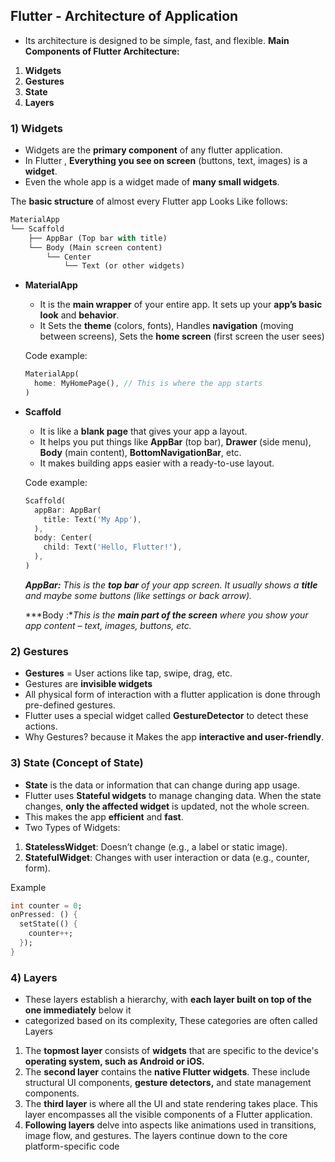 ## Flutter - Architecture of Application

- Its architecture is designed to be simple, fast, and flexible. **Main Components of Flutter Architecture:**
1. **Widgets**
2. **Gestures**
3. **State**
4. **Layers**

### **1) Widgets**

- Widgets are the **primary component** of any flutter application.
- In Flutter , **Everything you see on screen** (buttons, text, images) is a **widget**.
- Even the whole app is a widget made of **many small widgets**.

The **basic structure** of almost every Flutter app Looks Like follows:

```dart
MaterialApp
└── Scaffold
    ├── AppBar (Top bar with title)
    └── Body (Main screen content)
        └── Center
            └── Text (or other widgets)
```

- **MaterialApp**
    - It is the **main wrapper** of your entire app. It sets up your **app’s basic look** and **behavior**.
    - It Sets the **theme** (colors, fonts), Handles **navigation** (moving between screens), Sets the **home screen** (first screen the user sees)
    
    Code example:
    
    ```dart
    MaterialApp(
      home: MyHomePage(), // This is where the app starts
    )
    ```
    
- **Scaffold**
    - It is like a **blank page** that gives your app a layout.
    - It helps you put things like **AppBar** (top bar), **Drawer** (side menu), **Body** (main content), **BottomNavigationBar**, etc.
    - It makes building apps easier with a ready-to-use layout.
    
    Code example:
    
    ```dart
    Scaffold(
      appBar: AppBar(
        title: Text('My App'),
      ),
      body: Center(
        child: Text('Hello, Flutter!'),
      ),
    )
    ```
    
    ***AppBar:** This is the **top bar** of your app screen. It usually shows a **title** and maybe some buttons (like settings or back arrow).*
    
    ***Body :**This is the **main part of the screen** where you show your app content – text, images, buttons, etc.*
    

### **2) Gestures**

- **Gestures** = User actions like tap, swipe, drag, etc.
- Gestures are **invisible widgets**
- All physical form of interaction with a flutter application is done through pre-defined gestures.
- Flutter uses a special widget called **GestureDetector** to detect these actions.
- Why Gestures? because it Makes the app **interactive and user-friendly**.

### 3) State (Concept of State)

- **State** is the data or information that can change during app usage.
- Flutter uses **Stateful widgets** to manage changing data. When the state changes, **only the affected widget** is updated, not the whole screen.
- This makes the app **efficient** and **fast**.
- Two Types of Widgets:
1. **StatelessWidget**: Doesn’t change (e.g., a label or static image).
2. **StatefulWidget**: Changes with user interaction or data (e.g., counter, form).

Example

```dart
int counter = 0;
onPressed: () {
  setState(() {
    counter++;
  });
}
```

### **4) Layers**

- These layers establish a hierarchy, with **each layer built on top of the one immediately** below it
- categorized based on its complexity, These categories are often called Layers

1. The **topmost layer** consists of **widgets** that are specific to the device's **operating system, such as Android or iOS.**
2. The **second layer** contains the **native Flutter widgets**. These include structural UI components, **gesture detectors,** and state management components.
3. The **third layer** is where all the UI and state rendering takes place. This layer encompasses all the visible components of a Flutter application.
4. **Following layers** delve into aspects like animations used in transitions, image flow, and gestures. The layers continue down to the core platform-specific code

